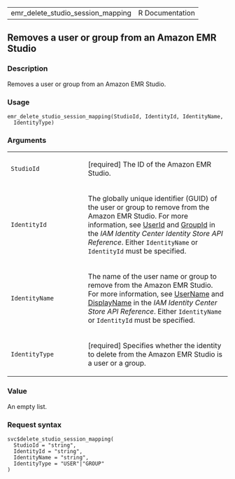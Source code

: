 <table style="width: 100%;">
<tbody>
<tr class="odd">
<td>emr_delete_studio_session_mapping</td>
<td style="text-align: right;">R Documentation</td>
</tr>
</tbody>
</table>

## Removes a user or group from an Amazon EMR Studio

### Description

Removes a user or group from an Amazon EMR Studio.

### Usage

    emr_delete_studio_session_mapping(StudioId, IdentityId, IdentityName,
      IdentityType)

### Arguments

<table>
<colgroup>
<col style="width: 35%" />
<col style="width: 65%" />
</colgroup>
<tbody>
<tr class="odd">
<td><code
id="emr_delete_studio_session_mapping_:_StudioId">StudioId</code></td>
<td><p>[required] The ID of the Amazon EMR Studio.</p></td>
</tr>
<tr class="even">
<td><code
id="emr_delete_studio_session_mapping_:_IdentityId">IdentityId</code></td>
<td><p>The globally unique identifier (GUID) of the user or group to
remove from the Amazon EMR Studio. For more information, see <a
href="https://docs.aws.amazon.com/singlesignon/latest/IdentityStoreAPIReference/API_User.html#singlesignon-Type-User-UserId">UserId</a>
and <a
href="https://docs.aws.amazon.com/singlesignon/latest/IdentityStoreAPIReference/API_Group.html#singlesignon-Type-Group-GroupId">GroupId</a>
in the <em>IAM Identity Center Identity Store API Reference</em>. Either
<code>IdentityName</code> or <code>IdentityId</code> must be
specified.</p></td>
</tr>
<tr class="odd">
<td><code
id="emr_delete_studio_session_mapping_:_IdentityName">IdentityName</code></td>
<td><p>The name of the user name or group to remove from the Amazon EMR
Studio. For more information, see <a
href="https://docs.aws.amazon.com/singlesignon/latest/IdentityStoreAPIReference/API_User.html#singlesignon-Type-User-UserName">UserName</a>
and <a
href="https://docs.aws.amazon.com/singlesignon/latest/IdentityStoreAPIReference/API_Group.html#singlesignon-Type-Group-DisplayName">DisplayName</a>
in the <em>IAM Identity Center Store API Reference</em>. Either
<code>IdentityName</code> or <code>IdentityId</code> must be
specified.</p></td>
</tr>
<tr class="even">
<td><code
id="emr_delete_studio_session_mapping_:_IdentityType">IdentityType</code></td>
<td><p>[required] Specifies whether the identity to delete from the
Amazon EMR Studio is a user or a group.</p></td>
</tr>
</tbody>
</table>

### Value

An empty list.

### Request syntax

    svc$delete_studio_session_mapping(
      StudioId = "string",
      IdentityId = "string",
      IdentityName = "string",
      IdentityType = "USER"|"GROUP"
    )
